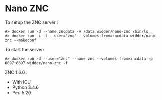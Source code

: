 Nano ZNC
========

To setup the ZNC server :

```
#> docker run -d --name zncdata -v /data widder/nano-znc /bin/ls
#> docker run -i -t --user="znc" --volumes-from=zncdata widder/nano-znc --makeconf
```

To start the server:

```
#> docker run -d --user="znc" --name znc --volumes-from=zncdata -p 6697:6697 widder/nano-znc -f
```

ZNC 1.6.0 :

  - With ICU
  - Python 3.4.6
  - Perl 5.20
